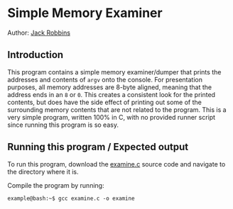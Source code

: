# Simple Memory Examiner
Author: [Jack Robbins](https://www.github.com/jackr276)

## Introduction
This program contains a simple memory examiner/dumper that prints the addresses and contents of `argv` onto the console. For presentation purposes, all memory addresses are 8-byte aligned, meaning that the address ends in an `8` or `0`. This creates a consistent look for the printed contents, but does
have the side effect of printing out some of the surrounding memory contents that are not related to the program. This is a very simple program, written 100% in C, with no provided runner script since running this program is so easy.

## Running this program / Expected output
To run this program, download the [examine.c](https://github.com/jackr276/Simple-Memory-Examiner/blob/main/src/examine.c) source code and navigate to the directory where it is.

Compile the program by running:
```console
example@bash:~$ gcc examine.c -o examine
```

